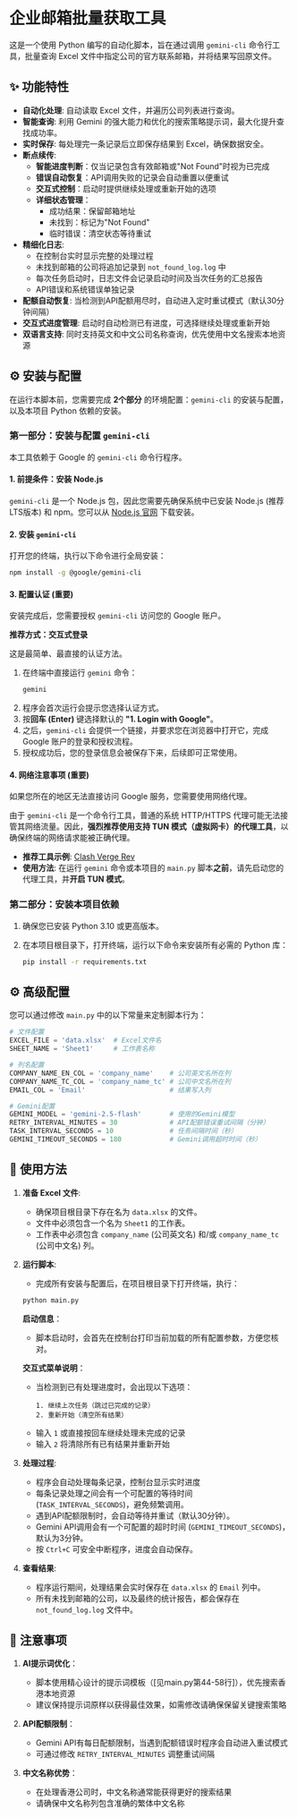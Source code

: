 # 企业邮箱批量获取工具

这是一个使用 Python 编写的自动化脚本，旨在通过调用 `gemini-cli` 命令行工具，批量查询 Excel 文件中指定公司的官方联系邮箱，并将结果写回原文件。

## ✨ 功能特性

- **自动化处理**: 自动读取 Excel 文件，并遍历公司列表进行查询。
- **智能查询**: 利用 Gemini 的强大能力和优化的搜索策略提示词，最大化提升查找成功率。
- **实时保存**: 每处理完一条记录后立即保存结果到 Excel，确保数据安全。
- **断点续传**:
    - **智能进度判断**：仅当记录包含有效邮箱或"Not Found"时视为已完成
    - **错误自动恢复**：API调用失败的记录会自动重置以便重试
    - **交互式控制**：启动时提供继续处理或重新开始的选项
    - **详细状态管理**：
        - 成功结果：保留邮箱地址
        - 未找到：标记为"Not Found"
        - 临时错误：清空状态等待重试
- **精细化日志**:
    - 在控制台实时显示完整的处理过程
    - 未找到邮箱的公司将追加记录到 `not_found_log.log` 中
    - 每次任务启动时，日志文件会记录启动时间及当次任务的汇总报告
    - API错误和系统错误单独记录
- **配额自动恢复**: 当检测到API配额用尽时，自动进入定时重试模式（默认30分钟间隔）
- **交互式进度管理**: 启动时自动检测已有进度，可选择继续处理或重新开始
- **双语言支持**: 同时支持英文和中文公司名称查询，优先使用中文名搜索本地资源

## ⚙️ 安装与配置

在运行本脚本前，您需要完成 **2个部分** 的环境配置：`gemini-cli` 的安装与配置，以及本项目 Python 依赖的安装。

### **第一部分：安装与配置 `gemini-cli`**

本工具依赖于 Google 的 `gemini-cli` 命令行程序。

#### 1. 前提条件：安装 Node.js

`gemini-cli` 是一个 Node.js 包，因此您需要先确保系统中已安装 Node.js (推荐LTS版本) 和 npm。您可以从 [Node.js 官网](https://nodejs.org/) 下载安装。

#### 2. 安装 `gemini-cli`

打开您的终端，执行以下命令进行全局安装：

```bash
npm install -g @google/gemini-cli
```

#### 3. 配置认证 (重要)

安装完成后，您需要授权 `gemini-cli` 访问您的 Google 账户。

**推荐方式：交互式登录**

这是最简单、最直接的认证方法。

1.  在终端中直接运行 `gemini` 命令：
    ```bash
    gemini
    ```
2.  程序会首次运行会提示您选择认证方式。
3.  按**回车 (Enter)** 键选择默认的 **"1. Login with Google"**。
4.  之后，`gemini-cli` 会提供一个链接，并要求您在浏览器中打开它，完成 Google 账户的登录和授权流程。
5.  授权成功后，您的登录信息会被保存下来，后续即可正常使用。

#### 4. 网络注意事项 (重要)

如果您所在的地区无法直接访问 Google 服务，您需要使用网络代理。

由于 `gemini-cli` 是一个命令行工具，普通的系统 HTTP/HTTPS 代理可能无法接管其网络流量。因此，**强烈推荐使用支持 TUN 模式（虚拟网卡）的代理工具**，以确保终端的网络请求能被正确代理。

- **推荐工具示例**: [Clash Verge Rev](https://github.com/clash-verge-rev/clash-verge-rev)
- **使用方法**: 在运行 `gemini` 命令或本项目的 `main.py` 脚本**之前**，请先启动您的代理工具，并**开启 TUN 模式**。

### **第二部分：安装本项目依赖**

1.  确保您已安装 Python 3.10 或更高版本。
2.  在本项目根目录下，打开终端，运行以下命令来安装所有必需的 Python 库：

    ```bash
    pip install -r requirements.txt
    ```

## ⚙️ 高级配置

您可以通过修改 `main.py` 中的以下常量来定制脚本行为：

```python
# 文件配置
EXCEL_FILE = 'data.xlsx'  # Excel文件名
SHEET_NAME = 'Sheet1'     # 工作表名称

# 列名配置
COMPANY_NAME_EN_COL = 'company_name'    # 公司英文名所在列
COMPANY_NAME_TC_COL = 'company_name_tc' # 公司中文名所在列
EMAIL_COL = 'Email'                     # 结果写入列

# Gemini配置
GEMINI_MODEL = 'gemini-2.5-flash'       # 使用的Gemini模型
RETRY_INTERVAL_MINUTES = 30             # API配额错误重试间隔（分钟）
TASK_INTERVAL_SECONDS = 10              # 任务间隔时间（秒）
GEMINI_TIMEOUT_SECONDS = 180            # Gemini调用超时时间（秒）
```

## 🚀 使用方法

1.  **准备 Excel 文件**:
    *   确保项目根目录下存在名为 `data.xlsx` 的文件。
    *   文件中必须包含一个名为 `Sheet1` 的工作表。
    *   工作表中必须包含 `company_name` (公司英文名) 和/或 `company_name_tc` (公司中文名) 列。

2.  **运行脚本**:
    *   完成所有安装与配置后，在项目根目录下打开终端，执行：

    ```bash
    python main.py
    ```

    **启动信息**：
    - 脚本启动时，会首先在控制台打印当前加载的所有配置参数，方便您核对。

    **交互式菜单说明**：
    - 当检测到已有处理进度时，会出现以下选项：
      ```
      1. 继续上次任务（跳过已完成的记录）
      2. 重新开始（清空所有结果）
      ```
    - 输入 `1` 或直接按回车继续处理未完成的记录
    - 输入 `2` 将清除所有已有结果并重新开始

3.  **处理过程**:
    - 程序会自动处理每条记录，控制台显示实时进度
    - 每条记录处理之间会有一个可配置的等待时间 (`TASK_INTERVAL_SECONDS`)，避免频繁调用。
    - 遇到API配额限制时，会自动等待并重试（默认30分钟）。
    - Gemini API调用会有一个可配置的超时时间 (`GEMINI_TIMEOUT_SECONDS`)，默认为3分钟。
    - 按 `Ctrl+C` 可安全中断程序，进度会自动保存。

4.  **查看结果**:
    *   程序运行期间，处理结果会实时保存在 `data.xlsx` 的 `Email` 列中。
    *   所有未找到邮箱的公司，以及最终的统计报告，都会保存在 `not_found_log.log` 文件中。

## 📝 注意事项

1. **AI提示词优化**：
   - 脚本使用精心设计的提示词模板（[见main.py第44-58行]），优先搜索香港本地资源
   - 建议保持提示词原样以获得最佳效果，如需修改请确保保留关键搜索策略

2. **API配额限制**：
   - Gemini API有每日配额限制，当遇到配额错误时程序会自动进入重试模式
   - 可通过修改 `RETRY_INTERVAL_MINUTES` 调整重试间隔

3. **中文名称优势**：
   - 在处理香港公司时，中文名称通常能获得更好的搜索结果
   - 请确保中文名称列包含准确的繁体中文名称
